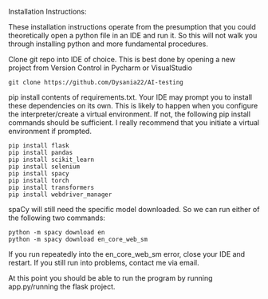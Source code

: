 Installation Instructions:

These installation instructions operate from the presumption that you could theoretically open a python file in an IDE and run it. So this will not walk you through installing python and more fundamental procedures.

Clone git repo into IDE of choice. This is best done by opening a new project from Version Control in Pycharm or VisualStudio

    git clone https://github.com/Dysania22/AI-testing

pip install contents of requirements.txt. 
Your IDE may prompt you to install these dependencies on its own. 
This is likely to happen when you configure the interpreter/create a virtual environment. 
If not, the following pip install commands should be sufficient. 
I really recommend that you initiate a virtual environment if prompted.

    pip install flask
    pip install pandas
    pip install scikit_learn
    pip install selenium
    pip install spacy
    pip install torch
    pip install transformers
    pip install webdriver_manager

spaCy will still need the specific model downloaded.
So we can run either of the following two commands:

    python -m spacy download en 
    python -m spacy download en_core_web_sm

If you run repeatedly into the en_core_web_sm error, close your IDE and restart.
If you still run into problems, contact me via email. 

At this point you should be able to run the program by running app.py/running the flask project. 



